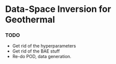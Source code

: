 # Data-Space Inversion for Geothermal

### TODO 
 - Get rid of the hyperparameters
 - Get rid of the BAE stuff
 - Re-do POD, data generation.